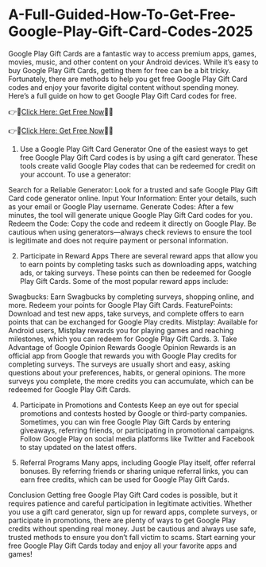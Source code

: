 # A-Full-Guided-How-To-Get-Free-Google-Play-Gift-Card-Codes-2025

Google Play Gift Cards are a fantastic way to access premium apps, games, movies, music, and other content on your Android devices. While it’s easy to buy Google Play Gift Cards, getting them for free can be a bit tricky. Fortunately, there are methods to help you get free Google Play Gift Card codes and enjoy your favorite digital content without spending money. Here’s a full guide on how to get Google Play Gift Card codes for free.

👉📲[Click Here: Get Free Now](https://btadeal.com/g5p3pgc/)🔶🔷

👉📲[Click Here: Get Free Now](https://btadeal.com/g5p3pgc/)🔶🔷

1. Use a Google Play Gift Card Generator
One of the easiest ways to get free Google Play Gift Card codes is by using a gift card generator. These tools create valid Google Play codes that can be redeemed for credit on your account. To use a generator:

Search for a Reliable Generator: Look for a trusted and safe Google Play Gift Card code generator online.
Input Your Information: Enter your details, such as your email or Google Play username.
Generate Codes: After a few minutes, the tool will generate unique Google Play Gift Card codes for you.
Redeem the Code: Copy the code and redeem it directly on Google Play.
Be cautious when using generators—always check reviews to ensure the tool is legitimate and does not require payment or personal information.

2. Participate in Reward Apps
There are several reward apps that allow you to earn points by completing tasks such as downloading apps, watching ads, or taking surveys. These points can then be redeemed for Google Play Gift Cards. Some of the most popular reward apps include:

Swagbucks: Earn Swagbucks by completing surveys, shopping online, and more. Redeem your points for Google Play Gift Cards.
FeaturePoints: Download and test new apps, take surveys, and complete offers to earn points that can be exchanged for Google Play credits.
Mistplay: Available for Android users, Mistplay rewards you for playing games and reaching milestones, which you can redeem for Google Play Gift Cards.
3. Take Advantage of Google Opinion Rewards
Google Opinion Rewards is an official app from Google that rewards you with Google Play credits for completing surveys. The surveys are usually short and easy, asking questions about your preferences, habits, or general opinions. The more surveys you complete, the more credits you can accumulate, which can be redeemed for Google Play Gift Cards.

4. Participate in Promotions and Contests
Keep an eye out for special promotions and contests hosted by Google or third-party companies. Sometimes, you can win free Google Play Gift Cards by entering giveaways, referring friends, or participating in promotional campaigns. Follow Google Play on social media platforms like Twitter and Facebook to stay updated on the latest offers.

5. Referral Programs
Many apps, including Google Play itself, offer referral bonuses. By referring friends or sharing unique referral links, you can earn free credits, which can be used for Google Play Gift Cards.

Conclusion
Getting free Google Play Gift Card codes is possible, but it requires patience and careful participation in legitimate activities. Whether you use a gift card generator, sign up for reward apps, complete surveys, or participate in promotions, there are plenty of ways to get Google Play credits without spending real money. Just be cautious and always use safe, trusted methods to ensure you don’t fall victim to scams. Start earning your free Google Play Gift Cards today and enjoy all your favorite apps and games!
